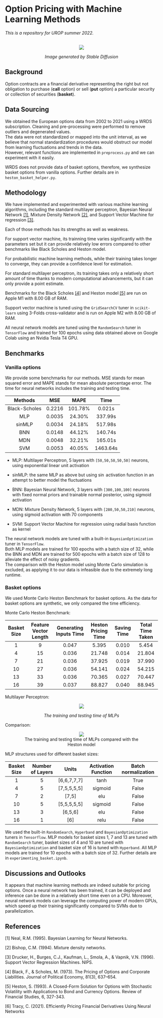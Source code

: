 # Option Pricing with Machine Learning Methods  

*This is a repository for UROP summer 2022.*  
&nbsp;  

<p align="center">
<img src="./assets/IMG_1727.jpeg">
</p>
<p align="center">
<em>Image generated by Stable Diffusion </em>
</p>


## Background   

Option contracts are a financial derivative representing the right but not obligation to purchase (**call** option) or sell (**put** option) a particular security or collection of securities (**basket**). 

## Data Sourcing  

We obtained the European options data from 2002 to 2021 using a WRDS subscription. Cleaning and pre-processing were performed to remove outliers and degenerated values.  
The data were not standardized or mapped into the unit interval, as we believe that normal standardization procedures would obstruct our model from learning fluctuations and trends in the data.  
However, relevant functions are implemented in `preprocess.py` and we can experiment with it easily.

WRDS does not provide data of basket options, therefore, we synthesize basket options from vanilla options. Further details are in `heston_basket_helper.py`.

## Methodology   

We have implemented and experimented with various machine learning algorithms, including the standard multilayer perceptron, Bayesian Neural Network [[1]](#1), Mixture Density Network [[2]](#2), and Support Vector Machine for regression [[3]](#3).  

Each of those methods has its strengths as well as weakness.  

For support vector machine, its trainning time varies significantly with the parameters set but it can provide relatively low errors compared to other benchmarks like Black Scholes and Heston model.

For probabilistic machine learning methods, while their training takes longer to converge, they can provide a confidence level for estimation.

For standard multilayer perceptron, its training takes only a relatively short amount of time thanks to modern computational advancements, but it can only provide a point estimate.  

Benchmarks for the Black Scholes [[4]](#4) and Heston model [[5]](#5) are run on Apple M1 with 8.00 GB of RAM.

Support vector machine is tuned using the `GridSearchCV` tuner in `scikit-learn` using 3-Folds cross-validator and is run on Apple M2 with 8.00 GB of RAM.  

All neural network models are tuned using the `RandomSearch` tuner in `TensorFlow` and trained for 100 epochs using data obtained above on Google Colab using an Nvidia Tesla T4 GPU.  

## Benchmarks    

### Vanilla options
We provide some benchmarks for our methods. MSE stands for mean squared error and MAPE stands for mean absolute percentage error. The time for neural networks includes the training and testing time.  

<div align="center">
  
| Methods       | MSE           | MAPE   | Time        |
| :-------------: | :-------------: |:-------------:| :-------------:|
| Black-Scholes | 0.2216        | 101.78%| 0.021s      |
| MLP           | 0.0035        | 24.30% | 337.99s     |
| sinMLP        | 0.0034        | 24.18% | 517.98s     |
| BNN           | 0.0148        | 44.12% | 140.74s     |
| MDN           | 0.0048        | 32.21% | 165.01s     |
| SVM           | 0.0053        | 40.05% | 1463.64s    |

</div>

- MLP: Multilayer Perceptron, 5 layers with `[50,50,50,50,50]` neurons, using exponential linear unit activation  

- sinMLP: the same MLP as above but using $\sin$ activation function in an attempt to better model the fluctuations

- BNN: Bayesian Neural Network, 3 layers with `[300,100,100]` neurons with fixed normal priors and trainable normal posterior, using sigmoid activation

- MDN: Mixture Density Network, 5 layers with `[280,50,50,210]` neurons, using sigmoid activation with 70 components

- SVM: Support Vector Machine for regression using radial basis function as kernel  

The neural network models are tuned with a built-in `BayesianOptimization` tuner in `TensorFlow`.  
Both MLP models are trained for 100 epochs with a batch size of 32, while the BNN and MDN are trained for 500 epochs with a batch size of 128 to alleviate the effect of noisy gradients.   
The comparison with the Heston model using Monte Carlo simulation is excluded, as applying it to our data is infeasible due to the extremely long runtime.   

### Basket options

We used Monte Carlo Heston Benchmark for basket options. As the data for basket options are synthetic, we only compared the time efficiency.

Monte Carlo Heston Benchmark:

<div align="center">  
  
|Basket Size|Feature Vector Length|Generating Inputs Time|Heston Pricing Time|Saving Time|Total Time Taken|
| :-------------: | :-------------: |:-------------:| :-------------:|:-------------:|:-------------:| 
|1|9|0.047|5.395|0.010|5.454|
|4	|15	|0.036|21.748|	0.014|	21.804|
|7	|21	|0.036|	37.925|	0.019|	37.990|
|10|	27	|0.036|54.141|0.024	|54.215|
|13|	33|	0.036|70.365	|0.027	|70.447|
|16|	39|	0.037|88.827|0.040	|88.945|

</div>

Multilayer Perceptron:
<p align="center">
<img src="./assets/NN training and testing time.png">
</p>
<p align="center">
<em>The training and testing time of MLPs </em>
</p>


Comparison:
<figure align="center">
<img src="./assets/Comparison between Heston and NN.png">
<figcaption>The training and testing time of MLPs compared with the Heston model</figcaption>
</figure>



MLP structures used for different basket sizes:

<div align="center">
  
|Basket Size|Number of Layers|Units| Activation Function|Batch normalization | 
| :-------------: | :-------------: | :-------------: | :-------------: | :-------------: | 
|1|5|[6,6,7,7,7]	|tanh|True | 
|4|5|[7,5,5,5,5]	|sigmoid|  False | 
|7|2|[7,5]	|elu| False|
|10|5|[5,5,5,5,5]	|sigmoid|  False|
|13|3|[6,5,6]	|elu|  False|
|16|1|[6]	|relu|  False|
  
</div>

We used the built-in `RandomSearch`, `Hyperband` and `BayesianOptimization` tuners in `Tensorflow`. MLP models for basket sizes 1, 7 and 13 are tuned with `RandomSearch` tuner, basket sizes of 4 and 10 are tuned with `BayesianOptimization` and basket size of 16 is tuned with `Hyperband`. All MLP models are trained for 10 epochs with a batch size of 32. Further details are in `experimenting_basket.ipynb`. 

## Discussions and Outlooks   

It appears that machine learning methods are indeed suitable for pricing options. Once a neural network has been trained, it can be deployed and inference can be done in a relatively short time even on a CPU. Moreover, neural network models can leverage the computing power of modern GPUs, which speed up their training significantly compared to SVMs due to parallelization. 



## References  

<!-- <Using APA style for citation from semantic scholar> -->
<a id = "1">[1]</a>
Neal, R.M. (1995). Bayesian Learning for Neural Networks.

<a id = "2">[2]</a>
Bishop, C.M. (1994). Mixture density networks.  

<a id = "3">[3]</a>
Drucker, H., Burges, C.J., Kaufman, L., Smola, A., & Vapnik, V.N. (1996). Support Vector Regression Machines. NIPS.

<a id = "4">[4]</a>
Black, F., & Scholes, M. (1973). The Pricing of Options and Corporate Liabilities. Journal of Political Economy, 81(3), 637–654. 
  
<a id = "5">[5]</a>
Heston, S. (1993). A Closed-Form Solution for Options with Stochastic Volatility with Applications to Bond and Currency Options. Review of Financial Studies, 6, 327-343.

<a id = "6">[6]</a>
Tracy, C. (2021). Efficiently Pricing Financial Derivatives Using Neural Networks
